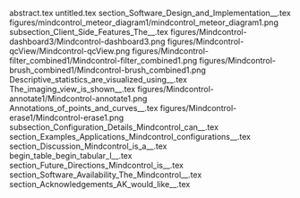 abstract.tex
untitled.tex
section_Software_Design_and_Implementation__.tex
figures/mindcontrol_meteor_diagram1/mindcontrol_meteor_diagram1.png
subsection_Client_Side_Features_The__.tex
figures/Mindcontrol-dashboard3/Mindcontrol-dashboard3.png
figures/Mindcontrol-qcView/Mindcontrol-qcView.png
figures/Mindcontrol-filter_combined1/Mindcontrol-filter_combined1.png
figures/Mindcontrol-brush_combined1/Mindcontrol-brush_combined1.png
Descriptive_statistics_are_visualized_using__.tex
The_imaging_view_is_shown__.tex
figures/Mindcontrol-annotate1/Mindcontrol-annotate1.png
Annotations_of_points_and_curves__.tex
figures/Mindcontrol-erase1/Mindcontrol-erase1.png
subsection_Configuration_Details_Mindcontrol_can__.tex
section_Examples_Applications_Mindcontrol_configurations__.tex
section_Discussion_Mindcontrol_is_a__.tex
begin_table_begin_tabular_l__.tex
section_Future_Directions_Mindcontrol_is__.tex
section_Software_Availability_The_Mindcontrol__.tex
section_Acknowledgements_AK_would_like__.tex